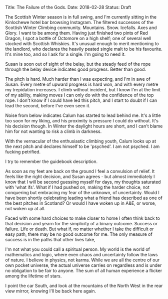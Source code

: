Title: The Failure of the Gods.
Date: 2018-02-28
Status: Draft

The Scottish Winter season is in full swing, and I'm currently sitting in the Kinlochewe hotel bar browsing Instagram.
The filtered successes of the Scottish Winter Climbing community. Mountains. Snow. Icefalls. Axes and Glory. I want to be among them. Having just finished
two pints of Red Dragon, I spot a bottle of Octomore on a high shelf; one of several well stocked with Scottish
Whiskies. It's unusual enough to merit mentioning to the landlord, who declares the heavily peated single malt to be his favourite. It's mine too,
and so I ask for a single. I'm going to need it.

Susan is soon out of sight of the belay, but the steady feed of the rope through the belay device indicates good
progress. Better than good. 

The pitch is hard. Much harder than I was expecting, and I'm in awe of Susan. Every metre of upward progress is hard
won, and with every metre my trepidation increases. I climb without incident, but I know I'm at the limit of my ability,
making moves I can only do with the confidence of the top rope.  I don't know if I could have led this pitch, and I
start to doubt if I can lead the second, before I've even seen it.

Noise from below indicates Calum has started to lead behind me. It's a little too soon for my liking, and his proximity
is pressure I could do without. It's his decision though. In Winter the daylight hours are short, and I can't blame him
for not wanting to risk a climb in darkness.

With the vernacular of the enthusiastic climbing youth, Calum looks up at the next pitch and declares himself to be
'psyched'. I am not psyched. I am fucking petrified.

I try to remember the guidebook description. 

As soon as my feet are back on the ground I feel a convulsion of relief. It feels like the right decision, and Susan agrees - 
but almost immediately I know that I will be second guessing myself for days, my thoughts saturated with 'what ifs'. What if I had pushed on, making the harder choice, 
not conquering but embracing my fear of the unknown, of uncertainty. Would I have been shortly celebrating
leading what a friend has described as one of the best pitches in Scotland? Or would I have woken up in A&E, or worse, not woken up at all.

Faced with some hard choices to make closer to home I often think back to that decision and yearn for the simplicity of a binary outcome. 
Success or failure. Life or death. But what if, no matter whether I take the
difficult or easy path, there may be no good outcome for me. The only measure of success is in the paths that other
lives take,

I'm not what you could call a spiritual person. My world is the world of mathematics and logic, where even chaos
 and uncertainty follow the laws of nature. I believe in physics, not karma. While
we are all the centre of our own pocket universe, the actual universe carries on regardless and is under no obligation to
be fair to anyone. The sum of all human experience a flicker among the lifetime of stars.



I point the car South, and look at the mountains of the North West in the rear view mirror, knowing I'll be back here again.
